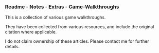 ### Readme - Notes - Extras - Game-Walkthroughs

This is a collection of various game walkthroughs. 

They have been collected from various resources, and include the original citation where applicable.

I do not claim ownership of these articles. Please contact me for further details.
